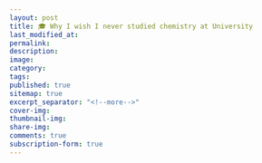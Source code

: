 ```yaml
---
layout: post
title: 🎓 Why I wish I never studied chemistry at University
last_modified_at: 
permalink: 
description: 
image: 
category: 
tags: 
published: true
sitemap: true
excerpt_separator: "<!--more-->"
cover-img: 
thumbnail-img: 
share-img: 
comments: true
subscription-form: true
---
```

